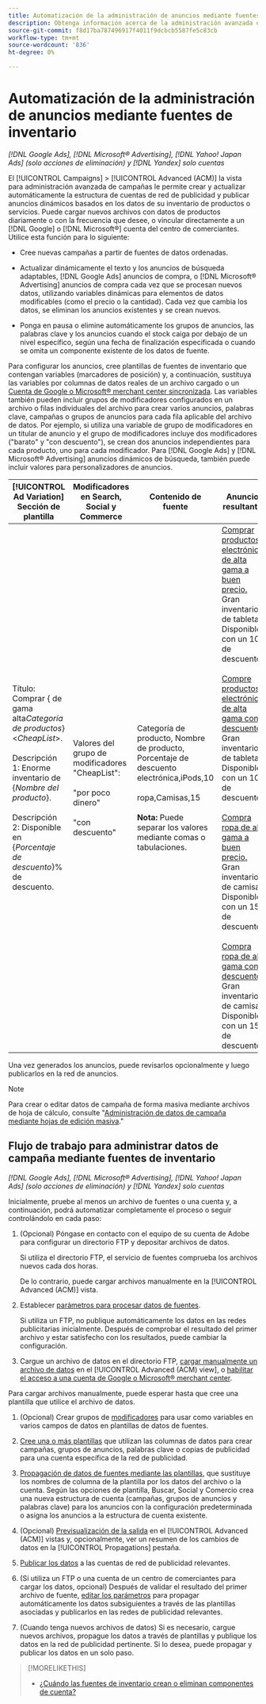 ```yaml
---
title: Automatización de la administración de anuncios mediante fuentes de inventario
description: Obtenga información acerca de la administración avanzada de campañas, que le permite administrar automáticamente la estructura de cuentas y enviar anuncios dinámicos basados en los datos sobre el inventario de productos o servicios.
source-git-commit: f8d17ba787496917f4011f9dcbcb5587fe5c83cb
workflow-type: tm+mt
source-wordcount: '836'
ht-degree: 0%

---
```


# Automatización de la administración de anuncios mediante fuentes de inventario

*[!DNL Google Ads], [!DNL Microsoft® Advertising], [!DNL Yahoo! Japan Ads] (solo acciones de eliminación) y [!DNL Yandex] solo cuentas*

El [!UICONTROL Campaigns] > [!UICONTROL Advanced (ACM)] la vista para administración avanzada de campañas le permite crear y actualizar automáticamente la estructura de cuentas de red de publicidad y publicar anuncios dinámicos basados en los datos de su inventario de productos o servicios. Puede cargar nuevos archivos con datos de productos diariamente o con la frecuencia que desee, o vincular directamente a un [!DNL Google] o [!DNL Microsoft®] cuenta del centro de comerciantes. Utilice esta función para lo siguiente:

* Cree nuevas campañas a partir de fuentes de datos ordenadas.

* Actualizar dinámicamente el texto y los anuncios de búsqueda adaptables, [!DNL Google Ads] anuncios de compra, o [!DNL Microsoft® Advertising] anuncios de compra cada vez que se procesan nuevos datos, utilizando variables dinámicas para elementos de datos modificables (como el precio o la cantidad). Cada vez que cambia los datos, se eliminan los anuncios existentes y se crean nuevos.

* Ponga en pausa o elimine automáticamente los grupos de anuncios, las palabras clave y los anuncios cuando el stock caiga por debajo de un nivel específico, según una fecha de finalización especificada o cuando se omita un componente existente de los datos de fuente.

Para configurar los anuncios, cree plantillas de fuentes de inventario que contengan variables (marcadores de posición) y, a continuación, sustituya las variables por columnas de datos reales de un archivo cargado o un [Cuenta de Google o Microsoft® merchant center sincronizada](/help/search-social-commerce/campaign-management/accounts/merchant-account-manage.md). Las variables también pueden incluir grupos de modificadores configurados en un archivo o filas individuales del archivo para crear varios anuncios, palabras clave, campañas o grupos de anuncios para cada fila aplicable del archivo de datos. Por ejemplo, si utiliza una variable de grupo de modificadores en un titular de anuncio y el grupo de modificadores incluye dos modificadores (&quot;barato&quot; y &quot;con descuento&quot;), se crean dos anuncios independientes para cada producto, uno para cada modificador. Para [!DNL Google Ads] y [!DNL Microsoft® Advertising] anuncios dinámicos de búsqueda, también puede incluir valores para personalizadores de anuncios.

| [!UICONTROL Ad Variation] Sección de plantilla | Modificadores en Search, Social y Commerce | Contenido de fuente | Anuncios resultantes |
|----|----|----|----|
| Título: Comprar \{ de gama alta<i>Categoría de productos</i>\} &lt;<i>CheapList</i>>.<br><br>Descripción 1: Enorme inventario de \{<i>Nombre del producto</i>\}.<br><br>Descripción 2: Disponible en \{<i>Porcentaje de descuento</i>\}% de descuento. | Valores del grupo de modificadores &quot;CheapList&quot;:<br><br>&quot;por poco dinero&quot;<br><br>&quot;con descuento&quot; | Categoría de producto, Nombre de producto, Porcentaje de descuento<br>electrónica,iPods,10<br><br>ropa,Camisas,15<br><br><b>Nota:</b> Puede separar los valores mediante comas o tabulaciones. | <u>Comprar productos electrónicos de alta gama a buen precio.</u><br>Gran inventario de tabletas. Disponible con un 10% de descuento.<br><br><u>Compre productos electrónicos de alta gama con descuento.</u><br>Gran inventario de tabletas. Disponible con un 10% de descuento.<br><br><u>Compra ropa de alta gama a buen precio.</u><br>Gran inventario de camisas. Disponible con un 15% de descuento.<br><br><u>Compra ropa de alta gama con descuento.</u><br>Gran inventario de camisas. Disponible con un 15% de descuento. |

Una vez generados los anuncios, puede revisarlos opcionalmente y luego publicarlos en la red de anuncios.

>[!NOTE]
>Para crear o editar datos de campaña de forma masiva mediante archivos de hoja de cálculo, consulte &quot;[Administración de datos de campaña mediante hojas de edición masiva](/help/search-social-commerce/campaign-management/bulksheets/bulksheet-about.md).&quot;

## Flujo de trabajo para administrar datos de campaña mediante fuentes de inventario

*[!DNL Google Ads], [!DNL Microsoft® Advertising], [!DNL Yahoo! Japan Ads] (solo acciones de eliminación) y [!DNL Yandex] solo cuentas*

Inicialmente, pruebe al menos un archivo de fuentes o una cuenta y, a continuación, podrá automatizar completamente el proceso o seguir controlándolo en cada paso:

1. (Opcional) Póngase en contacto con el equipo de su cuenta de Adobe para configurar un directorio FTP y depositar archivos de datos.

   Si utiliza el directorio FTP, el servicio de fuentes comprueba los archivos nuevos cada dos horas.

   De lo contrario, puede cargar archivos manualmente en la [!UICONTROL Advanced (ACM)] vista.

1. Establecer [parámetros para procesar datos de fuentes](feed-settings-manage.md#feed-data-settings).

   Si utiliza un FTP, no publique automáticamente los datos en las redes publicitarias inicialmente. Después de comprobar el resultado del primer archivo y estar satisfecho con los resultados, puede cambiar la configuración.

1. Cargue un archivo de datos en el directorio FTP, [cargar manualmente un archivo de datos](feed-files-manage.md) en el [!UICONTROL Advanced (ACM) view], o [habilitar el acceso a una cuenta de Google o Microsoft® merchant center](/help/search-social-commerce/campaign-management/accounts/merchant-account-manage.md).

Para cargar archivos manualmente, puede esperar hasta que cree una plantilla que utilice el archivo de datos.

1. (Opcional) Crear grupos de [modificadores](modifiers-manage.md) para usar como variables en varios campos de datos en plantillas de datos de fuentes.

1. [Cree una o más plantillas](ad-templates/ad-template-manage.md) que utilizan las columnas de datos para crear campañas, grupos de anuncios, palabras clave o copias de publicidad para una cuenta específica de la red de publicidad.

1. [Propagación de datos de fuentes mediante las plantillas](feed-data-propagate.md), que sustituye los nombres de columna de la plantilla por los datos del archivo o la cuenta. Según las opciones de plantilla, Buscar, Social y Comercio crea una nueva estructura de cuenta (campañas, grupos de anuncios y palabras clave) para los anuncios con la configuración predeterminada o asigna los anuncios a la estructura de cuenta existente.

1. (Opcional) [Previsualización de la salida](propagated-data-view.md) en el [!UICONTROL Advanced (ACM)] vistas y, opcionalmente, ver un resumen de los cambios de datos en la [!UICONTROL Propagations] pestaña.

1. [Publicar los datos](propagated-data-post.md) a las cuentas de red de publicidad relevantes.

1. (Si utiliza un FTP o una cuenta de un centro de comerciantes para cargar los datos, opcional) Después de validar el resultado del primer archivo de fuente, [editar los parámetros](feed-settings-manage.md#feed-data-settings) para propagar automáticamente los datos subsiguientes a través de las plantillas asociadas y publicarlos en las redes de publicidad relevantes.

1. (Cuando tenga nuevos archivos de datos) Si es necesario, cargue nuevos archivos, propague los datos a través de plantillas y publique los datos en la red de publicidad pertinente. Si lo desea, puede propagar y publicar los datos en un solo paso.

>[!MORELIKETHIS]
>
>* [¿Cuándo las fuentes de inventario crean o eliminan componentes de cuenta?](when-are-components-created-deleted.md)
